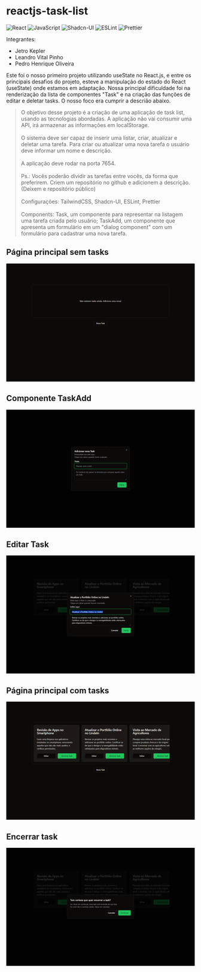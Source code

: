 # reactjs-task-list
![React](https://img.shields.io/badge/-React-61DAFB?logo=react&logoColor=white&style=flat-square)
![JavaScript](https://img.shields.io/badge/-JavaScript-F7DF1E?logo=javascript&logoColor=black&style=flat-square)
![Shadcn-UI](https://img.shields.io/badge/-Shadcn--UI-22D3EE?logo=tailwindcss&logoColor=white&style=flat-square) <!-- Usando Tailwind como substituto, pois não há um ícone oficial do Shadcn-UI -->
![ESLint](https://img.shields.io/badge/-ESLint-4B32C3?logo=eslint&logoColor=white&style=flat-square)
![Prettier](https://img.shields.io/badge/-Prettier-F7B93E?logo=prettier&logoColor=white&style=flat-square)

<p>Integrantes:<p>

 - Jetro Kepler
 - Leandro Vital Pinho
 - Pedro Henrique Oliveira

 <p>Este foi o nosso primeiro projeto utilizando useState no React.js, e entre os principais desafios do projeto, esteve a manipulação do estado do React (useState) onde estamos em adaptação. Nossa principal dificuldade foi na renderização da lista de componentes "Task" e na criação das funções de editar e deletar tasks. O nosso foco era cumprir a descrião abaixo.</p>

> O objetivo desse projeto é a criação de uma aplicação de task list, usando as tecnologias abordadas. A aplicação não vai consumir uma API, irá armazenar as informações em localStorage.<br><br>O sistema deve ser capaz de inserir uma listar, criar, atualizar e deletar uma tarefa. Para criar ou atualizar uma nova tarefa o usuário deve informar um nome e descrição.<br><br>A aplicação deve rodar na porta 7654.<br><br>Ps.: Vocês poderão dividir as tarefas entre vocês, da forma que preferirem. Criem um repositório no github e adicionem a descrição. (Deixem e repositório público)<br><br>Configurações: TailwindCSS, Shadcn-UI, ESLint, Prettier<br><br>Components: Task, um componente para representar na listagem uma tarefa criada pelo usuário; TaskAdd, um componente que apresenta um formulário em um "dialog component" com um formulário para cadastrar uma nova tarefa.

## Página principal sem tasks
![Página principal sem tasks](./public/1.png)
## Componente TaskAdd 
![Componente TaskAdd](./public/2.png)
## Editar Task
![Editar Task](./public/3.png)
## Página principal com tasks
![Página principal com tasks](./public/4.png)
## Encerrar task
![Encerrar task](./public/5.png)
